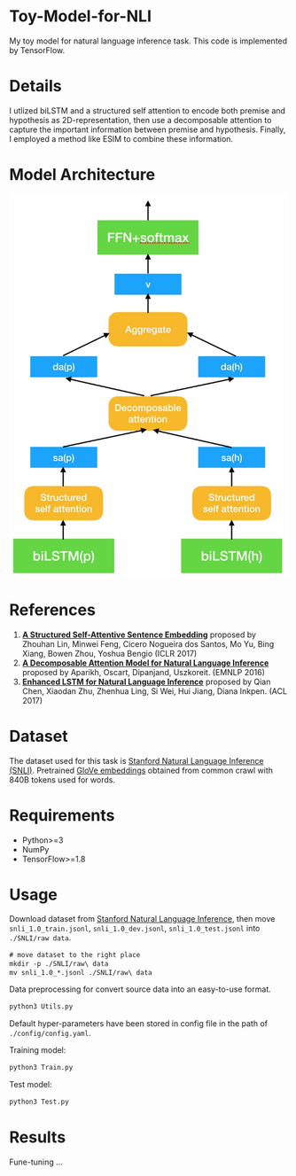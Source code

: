 # Toy-Model-for-NLI

My toy model for natural language inference task. This code is implemented by TensorFlow.

# Details

I utlized biLSTM and a structured self attention to encode both premise and hypothesis as 2D-representation, then use a decomposable attention to capture the important information between premise and hypothesis. Finally, I employed a method like ESIM to combine these information.

# Model Architecture

![model](https://github.com/HsiaoYetGun/Toy-Model-for-NLI/blob/master/model.jpg)

# References

1. **[A Structured Self-Attentive Sentence Embedding](https://arxiv.org/abs/1703.03130)** proposed by Zhouhan Lin, Minwei Feng, Cicero Nogueira dos Santos, Mo Yu, Bing Xiang, Bowen Zhou, Yoshua Bengio (ICLR 2017)
2. **[A Decomposable Attention Model for Natural Language Inference](https://arxiv.org/abs/1606.01933)** proposed by Aparikh, Oscart, Dipanjand, Uszkoreit. (EMNLP 2016)
3. **[Enhanced LSTM for Natural Language Inference](https://arxiv.org/abs/1609.06038)** proposed by Qian Chen, Xiaodan Zhu, Zhenhua Ling, Si Wei, Hui Jiang, Diana Inkpen. (ACL 2017)

# Dataset

The dataset used for this task is [Stanford Natural Language Inference (SNLI)](https://nlp.stanford.edu/projects/snli/). Pretrained [GloVe embeddings](https://nlp.stanford.edu/projects/glove/) obtained from common crawl with 840B tokens used for words.

# Requirements

- Python>=3
- NumPy
- TensorFlow>=1.8

# Usage

Download dataset from [Stanford Natural Language Inference](https://nlp.stanford.edu/projects/snli/), then move `snli_1.0_train.jsonl`, `snli_1.0_dev.jsonl`, `snli_1.0_test.jsonl` into `./SNLI/raw data`.

```com
# move dataset to the right place
mkdir -p ./SNLI/raw\ data
mv snli_1.0_*.jsonl ./SNLI/raw\ data
```

Data preprocessing for convert source data into an easy-to-use format.

```python
python3 Utils.py
```

Default hyper-parameters have been stored in config file in the path of `./config/config.yaml`.

Training model:

```python
python3 Train.py
```

Test model:

```python
python3 Test.py
```

# Results

Fune-tuning ...